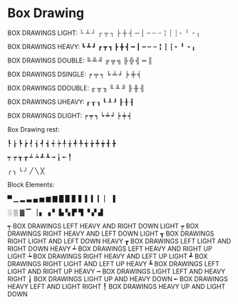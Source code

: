 # Box Drawing

BOX DRAWINGS LIGHT:   └ ┴ ┘ ┌ ┬ ┐ ├ ┼ ┤ ─ │ ╌ ┄ ┈ ╎ ┆ ┊ ╴ ╵ ╶ ╷

BOX DRAWINGS HEAVY:   ┗ ┻ ┛ ┏ ┳ ┓ ┣ ╋ ┫ ━ ┃ ╍ ┅ ┉ ╏ ┇ ┋ ╸ ╹ ╺ ╻

BOX DRAWINGS DOUBLE:  ╚ ╩ ╝ ╔ ╦ ╗ ╠ ╬ ╣ ═ ║

BOX DRAWINGS DSINGLE: ╒ ╤ ╕ ╘ ╧ ╛ ╞ ╪ ╡

BOX DRAWINGS DDOUBLE: ╓ ╥ ╖ ╙ ╨ ╜ ╟ ╫ ╢

BOX DRAWINGS UHEAVY:  ┎ ┰ ┒ ┖ ┸ ┚ ┠ ╂ ┨

BOX DRAWINGS DLIGHT:  ┍ ┯ ┑ ┕ ┷ ┙ ┝ ┿ ┥

Box Drawing rest:

  ┞ ┟ ┡ ┢ ┦ ┧ ┩ ┪ ┽ ┾ ╀ ╁ ╃ ╄ ╅ ╆ ╇ ╈ ╉ ╊

  ┭ ┮ ┱ ┲ ┵ ┶ ┹ ┺ ╼ ╽ ╾ ╿

  ╭ ╮ ╰ ╯ ╱ ╲ ╳

Block Elements:

  ▀ ▁ ▂ ▃ ▄ ▅ ▆ ▇ █ ▉ ▊ ▋ ▌ ▍ ▎ ▏ ▐

  ░ ▒ ▓ ▔ ▕ ▖ ▗ ▘ ▙ ▚ ▛ ▜ ▝ ▞ ▟


┭  BOX DRAWINGS LEFT  HEAVY AND RIGHT DOWN LIGHT
┮  BOX DRAWINGS RIGHT HEAVY AND LEFT  DOWN LIGHT
┱  BOX DRAWINGS RIGHT LIGHT AND LEFT  DOWN HEAVY
┲  BOX DRAWINGS LEFT  LIGHT AND RIGHT DOWN HEAVY
┵  BOX DRAWINGS LEFT  HEAVY AND RIGHT UP   LIGHT
┶  BOX DRAWINGS RIGHT HEAVY AND LEFT  UP   LIGHT
┹  BOX DRAWINGS RIGHT LIGHT AND LEFT  UP   HEAVY
┺  BOX DRAWINGS LEFT  LIGHT AND RIGHT UP   HEAVY
╼  BOX DRAWINGS LIGHT LEFT  AND HEAVY RIGHT
╽  BOX DRAWINGS LIGHT UP    AND HEAVY DOWN
╾  BOX DRAWINGS HEAVY LEFT  AND LIGHT RIGHT
╿  BOX DRAWINGS HEAVY UP    AND LIGHT DOWN
